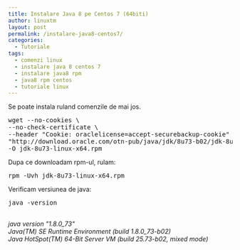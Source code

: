 ```yaml
---
title: Instalare Java 8 pe Centos 7 (64biti)
author: linuxtm
layout: post
permalink: /instalare-java8-centos7/
categories:
  - Tutoriale
tags:
  - comenzi linux
  - instalare java 8 centos 7
  - instalare java8 rpm
  - java8 rpm centos
  - tutoriale linux
---
```

Se poate instala ruland comenzile de mai jos.
<pre>
wget --no-cookies \
--no-check-certificate \
--header "Cookie: oraclelicense=accept-securebackup-cookie" \
"http://download.oracle.com/otn-pub/java/jdk/8u73-b02/jdk-8u73-linux-x64.rpm" \
-O jdk-8u73-linux-x64.rpm
</pre>
Dupa ce downloadam rpm-ul, rulam:
<pre>
rpm -Uvh jdk-8u73-linux-x64.rpm
</pre>
Verificam versiunea de java:
<pre>java -version</pre>
<em>
<br>java version "1.8.0_73" 
<br>Java(TM) SE Runtime Environment (build 1.8.0_73-b02) 
<br>Java HotSpot(TM) 64-Bit Server VM (build 25.73-b02, mixed mode)
</em>
